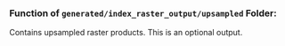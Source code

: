 ### Function of `generated/index_raster_output/upsampled` Folder:

 Contains upsampled raster products. This is an optional output.

